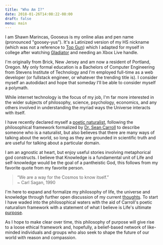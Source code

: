 ```yaml
---
title: "Who Am I?"
date: 2018-01-26T14:08:22-08:00
draft: false
menu: main
---
```


I am Shawn Marincas, Gooseus is my online alias and pen name (pronounced "goosey-yus").  It's a Latinized version of my HS nickname (which was not a reference to [Top Gun](https://en.wikipedia.org/wiki/Top_Gun)) which I adapted for myself in college after watching [Gladiator](https://en.wikipedia.org/wiki/Gladiator_(2000_film)) and needing an Xbox Live handle.

I'm originally from Brick, New Jersey and am now a resident of Portland, Oregon.  My only formal education is a Bachelors of Computer Engineering from Stevens Institute of Technology and I'm employed full-time as a web developer (or fullstack engineer, or whatever the trending title is).  I consider myself an autodidact and hope that someday I'll be able to consider myself a polymath.

While internet technology is the focus of my job, I'm far more interested in the wider subjects of philosophy, science, psychology, economics, and any others involved in understanding the myriad ways the Universe interacts with itself.

I have recently declared myself a [poetic naturalist](https://en.wikipedia.org/wiki/Poetic_naturalism), following the philosophical framework formalized by [Dr. Sean Carroll](https://en.wikipedia.org/wiki/Sean_M._Carroll) to describe someone who is a naturalist, but also believes that there are many ways of talking about the world, so long as they are grounded in scientific truth and are useful for talking about a particular domain.

I am an agnostic at heart, but enjoy useful stories involving metaphorical god constructs.  I believe that Knowledge is a fundamental unit of Life and self-knowledge would be the goal of a pantheistic God, this follows from my favorite quote from my favorite person.

> “We are a way for the Cosmos to know itself.”  
> ~ Carl Sagan, 1990

I'm here to expand and formalize my philosophy of life, the universe and knowledge through further open discussion of my current [thoughts](/thoughts).  To start I have waded into the philosophical waters with the aid of Carroll's poetic naturalism framework with a statement of what I believe is Life's ultimate [purpose](/thoughts/a-purpose-for-life).

As I hope to make clear over time, this philosophy of purpose will give rise to a loose ethical framework and, hopefully, a belief-based network of like-minded individuals and groups who also seek to shape the future of our world with reason and compassion.
